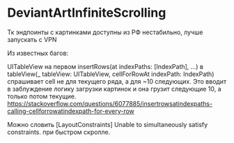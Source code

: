 # DeviantArtInfiniteScrolling

Тк эндпоинты с картинками доступны из РФ нестабильно, лучше запускать с VPN

Из известных багов:

UITableView на первом insertRows(at indexPaths: [IndexPath], ...) в tableView(_ tableView: UITableView, cellForRowAt indexPath: IndexPath) спрашивает cell не для текущего ряда, а для ~10 следующих. Это вводит в заблуждение логику загрузки картинок и она грузит следующие 10, а только потом текущие.
https://stackoverflow.com/questions/6077885/insertrowsatindexpaths-calling-cellforrowatindexpath-for-every-row 

Можно словить [LayoutConstraints] Unable to simultaneously satisfy constraints. при быстром скролле.
